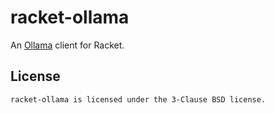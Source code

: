 # racket-ollama

An [Ollama] client for Racket.

## License

    racket-ollama is licensed under the 3-Clause BSD license.

[Ollama]: https://ollama.com
